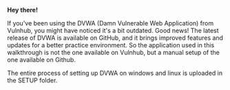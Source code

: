 **Hey there!**

If you've been using the DVWA (Damn Vulnerable Web Application) from Vulnhub, you might have noticed it's a bit outdated. Good news! The latest release of DVWA is available on GitHub, and it brings improved features and updates for a better practice environment. So the application used in this walkthrough is not the one available on Vulnhub, but a manual setup of the one available on Github.

The entire process of setting up DVWA on windows and linux is uploaded in the SETUP folder.